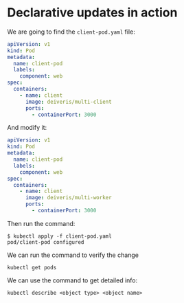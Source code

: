 # Declarative updates in action

We are going to find the `client-pod.yaml` file:

```yaml
apiVersion: v1
kind: Pod
metadata:
  name: client-pod
  labels:
    component: web
spec:
  containers:
    - name: client
      image: deiveris/multi-client
      ports:
        - containerPort: 3000
```

And modify it:

```yaml
apiVersion: v1
kind: Pod
metadata:
  name: client-pod
  labels:
    component: web
spec:
  containers:
    - name: client
      image: deiveris/multi-worker
      ports:
        - containerPort: 3000
```

Then run the command:

```
$ kubectl apply -f client-pod.yaml 
pod/client-pod configured
```

We can run the command to verify the change

```
kubectl get pods
```

We can use the command to get detailed info:

```
kubectl describe <object type> <object name>
```

